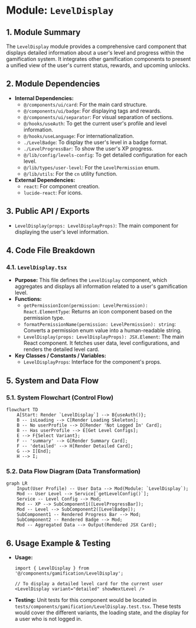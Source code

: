 # Module: `LevelDisplay`

## 1. Module Summary

The `LevelDisplay` module provides a comprehensive card component that displays detailed information about a user's level and progress within the gamification system. It integrates other gamification components to present a unified view of the user's current status, rewards, and upcoming unlocks.

## 2. Module Dependencies

* **Internal Dependencies:**
    * `@/components/ui/card`: For the main card structure.
    * `@/components/ui/badge`: For displaying tags and rewards.
    * `@/components/ui/separator`: For visual separation of sections.
    * `@/hooks/useAuth`: To get the current user's profile and level information.
    * `@/hooks/useLanguage`: For internationalization.
    * `./LevelBadge`: To display the user's level in a badge format.
    * `./LevelProgressBar`: To show the user's XP progress.
    * `@/lib/config/levels-config`: To get detailed configuration for each level.
    * `@/lib/types/user-level`: For the `LevelPermission` enum.
    * `@/lib/utils`: For the `cn` utility function.
* **External Dependencies:**
    * `react`: For component creation.
    * `lucide-react`: For icons.

## 3. Public API / Exports

* `LevelDisplay(props: LevelDisplayProps)`: The main component for displaying the user's level information.

## 4. Code File Breakdown

### 4.1. `LevelDisplay.tsx`

* **Purpose:** This file defines the `LevelDisplay` component, which aggregates and displays all information related to a user's gamification level.
* **Functions:**
    * `getPermissionIcon(permission: LevelPermission): React.ElementType`: Returns an icon component based on the permission type.
    * `formatPermissionName(permission: LevelPermission): string`: Converts a permission enum value into a human-readable string.
    * `LevelDisplay(props: LevelDisplayProps): JSX.Element`: The main React component. It fetches user data, level configurations, and renders the detailed level card.
* **Key Classes / Constants / Variables:**
    * `LevelDisplayProps`: Interface for the component's props.

## 5. System and Data Flow

### 5.1. System Flowchart (Control Flow)

```mermaid
flowchart TD
    A[Start: Render `LevelDisplay`] --> B{useAuth()};
    B -- isLoading --> C[Render Loading Skeleton];
    B -- No userProfile --> D[Render 'Not Logged In' Card];
    B -- Has userProfile --> E[Get Level Configs];
    E --> F{Select Variant};
    F -- 'summary' --> G[Render Summary Card];
    F -- 'detailed' --> H[Render Detailed Card];
    G --> I[End];
    H --> I;
```

### 5.2. Data Flow Diagram (Data Transformation)

```mermaid
graph LR
    Input(User Profile) -- User Data --> Mod(Module: `LevelDisplay`);
    Mod -- User Level --> Service[`getLevelConfig()`];
    Service -- Level Config --> Mod;
    Mod -- XP --> SubComponent1([LevelProgressBar]);
    Mod -- Level --> SubComponent2([LevelBadge]);
    SubComponent1 -- Rendered Progress Bar --> Mod;
    SubComponent2 -- Rendered Badge --> Mod;
    Mod -- Aggregated Data --> Output(Rendered JSX Card);
```

## 6. Usage Example & Testing

* **Usage:**
  ```tsx
  import { LevelDisplay } from '@/components/gamification/LevelDisplay';

  // To display a detailed level card for the current user
  <LevelDisplay variant="detailed" showNextLevel />
  ```
* **Testing:** Unit tests for this component would be located in `tests/components/gamification/LevelDisplay.test.tsx`. These tests would cover the different variants, the loading state, and the display for a user who is not logged in.
